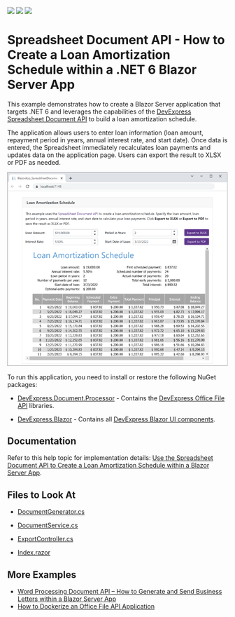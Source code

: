 <!-- default badges list -->
![](https://img.shields.io/endpoint?url=https://codecentral.devexpress.com/api/v1/VersionRange/323888358/22.1.2%2B)
[![](https://img.shields.io/badge/Open_in_DevExpress_Support_Center-FF7200?style=flat-square&logo=DevExpress&logoColor=white)](https://supportcenter.devexpress.com/ticket/details/T960167)
[![](https://img.shields.io/badge/📖_How_to_use_DevExpress_Examples-e9f6fc?style=flat-square)](https://docs.devexpress.com/GeneralInformation/403183)
<!-- default badges end -->
# Spreadsheet Document API - How to Create a Loan Amortization Schedule within a .NET 6 Blazor Server App

This example demonstrates how to create a Blazor Server application that targets .NET 6 and leverages the capabilities of the [DevExpress Spreadsheet Document API](https://www.devexpress.com/products/net/office-file-api/spreadsheet/) to build a loan amortization schedule.

The application allows users to enter loan information (loan amount, repayment period in years, annual interest rate, and start date). Once data is entered, the Spreadsheet immediately recalculates loan payments and updates data on the application page. Users can export the result to XLSX or PDF as needed.

![Spreadsheet - Final App](./images/spreadsheet-api-blazor-final-app.png)

To run this application, you need to install or restore the following NuGet packages:

* [DevExpress.Document.Processor](https://nuget.devexpress.com/packages/DevExpress.Document.Processor/) - Contains the [DevExpress Office File API](https://www.devexpress.com/products/net/office-file-api/) libraries.

* [DevExpress.Blazor](https://nuget.devexpress.com/packages/DevExpress.Blazor/) - Contains all [DevExpress Blazor UI components](https://www.devexpress.com/blazor/).

## Documentation

Refer to this help topic for implementation details: [Use the Spreadsheet Document API to Create a Loan Amortization Schedule within a Blazor Server App](https://docs.devexpress.com/OfficeFileAPI/403798/dotnet-core-support/use-spreadsheet-document-api-to-create-a-loan-amortization-schedule-within-a-blazor-server-app).

## Files to Look At

* [DocumentGenerator.cs](./CS/BlazorApp_SpreadsheetDocumentAPI/Code/DocumentGenerator.cs)

* [DocumentService.cs](./CS/BlazorApp_SpreadsheetDocumentAPI/Code/DocumentService.cs)

* [ExportController.cs](./CS/BlazorApp_SpreadsheetDocumentAPI/Controllers/ExportController.cs)

* [Index.razor](./CS/BlazorApp_SpreadsheetDocumentAPI/Pages/Index.razor)

## More Examples

* [Word Processing Document API – How to Generate and Send Business Letters within a Blazor Server App](https://github.com/DevExpress-Examples/word-document-api-generate-and-send-letters-within-blazor-server-app)
* [How to Dockerize an Office File API Application](https://github.com/DevExpress-Examples/dockerize-office-file-api-app)
